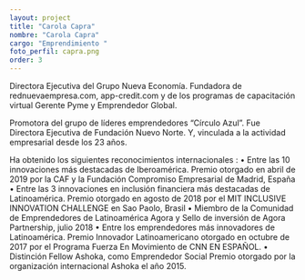 ```yaml
---
layout: project
title: "Carola Capra"
nombre: "Carola Capra"
cargo: "Emprendimiento "
foto_perfil: capra.png
order: 3
---
```


Directora Ejecutiva del Grupo Nueva Economía. Fundadora de rednuevaempresa.com, app-credit.com y de los programas de capacitación virtual Gerente Pyme y Emprendedor Global.

Promotora del grupo de líderes emprendedores “Círculo Azul”. Fue Directora Ejecutiva de Fundación Nuevo Norte. Y, vinculada a la actividad empresarial desde los 23 años.

Ha obtenido los siguientes reconocimientos internacionales :
• Entre las 10 innovaciones más destacadas de Iberoamérica. Premio otorgado en abril de 2019 por la CAF y la Fundación Compromiso Empresarial de Madrid, España
• Entre las 3 innovaciones en inclusión financiera más destacadas de Latinoamérica. Premio otorgado en agosto de 2018 por el MIT INCLUSIVE INNOVATION CHALLENGE en Sao Paolo, Brasil
• Miembro de la Comunidad de Emprendedores de Latinoamérica Agora y Sello de inversión de Agora Partnership, julio 2018
• Entre los emprendedores más innovadores de Latinoamérica. Premio Innovador Latinoamericano otorgado en octubre de 2017 por el Programa Fuerza En Movimiento de CNN EN ESPAÑOL.
• Distinción Fellow Ashoka, como Emprendedor Social Premio otorgado por la organización internacional Ashoka el año 2015.
